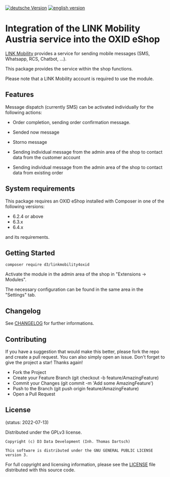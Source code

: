 [![deutsche Version](https://logos.oxidmodule.com/de2_xs.svg)](README.md)
[![english version](https://logos.oxidmodule.com/en2_xs.svg)](README.en.md)

# Integration of the LINK Mobility Austria service into the OXID eShop

[LINK Mobility](https://www.linkmobility.de/) provides a service for sending mobile messages (SMS, Whatsapp, RCS, Chatbot, ...).

This package provides the service within the shop functions.

Please note that a LINK Mobility account is required to use the module.

## Features

Message dispatch (currently SMS) can be activated individually for the following actions:

- Order completion, sending order confirmation message.
- Sended now message
- Storno message

- Sending individual message from the admin area of the shop to contact data from the customer account
- Sending individual message from the admin area of the shop to contact data from existing order

## System requirements

This package requires an OXID eShop installed with Composer in one of the following versions:

- 6.2.4 or above
- 6.3.x
- 6.4.x

and its requirements.

## Getting Started

```
composer require d3/linkmobility4oxid
```

Activate the module in the admin area of the shop in "Extensions -> Modules".

The necessary configuration can be found in the same area in the "Settings" tab.

## Changelog

See [CHANGELOG](CHANGELOG.md) for further informations.

## Contributing

If you have a suggestion that would make this better, please fork the repo and create a pull request. You can also simply open an issue. Don't forget to give the project a star! Thanks again!

- Fork the Project
- Create your Feature Branch (git checkout -b feature/AmazingFeature)
- Commit your Changes (git commit -m 'Add some AmazingFeature')
- Push to the Branch (git push origin feature/AmazingFeature)
- Open a Pull Request

## License
(status: 2022-07-13)

Distributed under the GPLv3 license.

```
Copyright (c) D3 Data Development (Inh. Thomas Dartsch)

This software is distributed under the GNU GENERAL PUBLIC LICENSE version 3.
```

For full copyright and licensing information, please see the [LICENSE](LICENSE.md) file distributed with this source code.